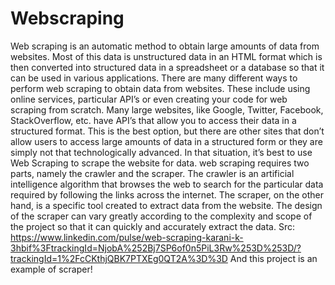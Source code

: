 # Webscraping
Web scraping is an automatic method to obtain large amounts of data from websites. Most of this data is unstructured data in an HTML format which is then converted into structured data in a spreadsheet or a database so that it can be used in various applications. There are many different ways to perform web scraping to obtain data from websites. These include using online services, particular API’s or even creating your code for web scraping from scratch. Many large websites, like Google, Twitter, Facebook, StackOverflow, etc. have API’s that allow you to access their data in a structured format. This is the best option, but there are other sites that don’t allow users to access large amounts of data in a structured form or they are simply not that technologically advanced. In that situation, it’s best to use Web Scraping to scrape the website for data.
web scraping requires two parts, namely the crawler and the scraper. The crawler is an artificial intelligence algorithm that browses the web to search for the particular data required by following the links across the internet. The scraper, on the other hand, is a specific tool created to extract data from the website. The design of the scraper can vary greatly according to the complexity and scope of the project so that it can quickly and accurately extract the data.
Src: https://www.linkedin.com/pulse/web-scraping-karani-k-3hbif%3FtrackingId=NjobA%252Bj7SP6of0n5PiL3Rw%253D%253D/?trackingId=1%2FcCKthjQBK7PTXEg0QT2A%3D%3D
And this project is an example of scraper!


